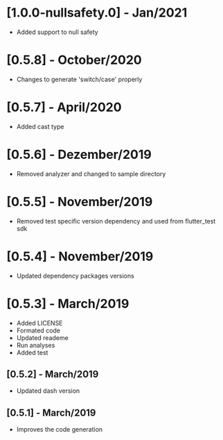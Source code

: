 # [1.0.0-nullsafety.0] - Jan/2021

* Added support to null safety

# [0.5.8] - October/2020

* Changes to generate 'switch/case' properly

# [0.5.7] - April/2020

* Added cast type

# [0.5.6] - Dezember/2019

* Removed analyzer and changed to sample directory

# [0.5.5] - November/2019

* Removed test specific version dependency and used from flutter_test sdk

# [0.5.4] - November/2019

* Updated dependency packages versions

# [0.5.3] - March/2019

* Added LICENSE
* Formated code
* Updated reademe
* Run analyses
* Added test

## [0.5.2] - March/2019

* Updated dash version

## [0.5.1] - March/2019

* Improves the code generation